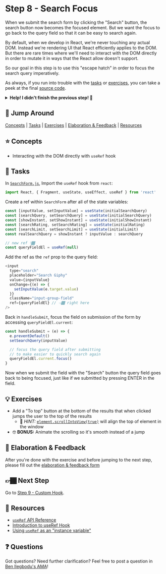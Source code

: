 # Step 8 - Search Focus

When we submit the search form by clicking the "Search" button, the search button now becomes the focused element. But we want the focus to go back to the query field so that it can be easy to search again.

By default, when we develop in React, we're never touching any actual DOM. Instead we're rendering UI that React efficiently applies to the DOM. But there are rare times where we'll need to interact with the DOM directly in order to mutate it in ways that the React allow doesn't support.

So our goal in this step is to use this "escape hatch" in order to focus the search query imperatively.

As always, if you run into trouble with the [tasks](#tasks) or [exercises](#exercises), you can take a peek at the final [source code](./).

<details>
  <summary><b>Help! I didn't finish the previous step! 🚨</b></summary>

If you didn't successfully complete the previous step, you can jump right in by copying the step.

Complete the [setup instructions](../../README.md#setup) if you have not yet followed them.

Re-run the setup script, but use the previous step as a starting point:

```sh
npm run setup -- src/07-prop-types
```

Restart the app:

```sh
npm start
```

After some initial compiling, a new browser window should open up at http://localhost:3000/, and you should be able to continue on with the tasks below.

</details>

## 🐇 Jump Around

[Concepts](#-concepts) | [Tasks](#-tasks) | [Exercises](#-exercises) | [Elaboration & Feedback](#-elaboration--feedback) | [Resources](#-resources)

## ⭐ Concepts

- Interacting with the DOM directly with `useRef` hook

## 📝 Tasks

In [`SearchForm.js`](./SearchForm.js), Import the `useRef` hook from `react`:

```js
import React, { Fragment, useState, useEffect, useRef } from 'react'
```

Create a ref within `SearchForm` after all of the state variables:

```js
const [inputValue, setInputValue] = useState(initialSearchQuery)
const [searchQuery, setSearchQuery] = useState(initialSearchQuery)
const [showInstant, setShowInstant] = useState(initialShowInstant)
const [searchRating, setSearchRating] = useState(initialRating)
const [searchLimit, setSearchLimit] = useState(initialLimit)
const realSearchQuery = showInstant ? inputValue : searchQuery

// new ref 👇🏾
const queryFieldEl = useRef(null)
```

Add the ref as the `ref` prop to the query field:

```js
<input
  type="search"
  placeholder="Search Giphy"
  value={inputValue}
  onChange={(e) => {
    setInputValue(e.target.value)
  }}
  className="input-group-field"
  ref={queryFieldEl} // 👈🏾 right here
/>
```

Back in `handleSubmit`, focus the field on submission of the form by accessing `queryFieldEl.current`:

```js
const handleSubmit = (e) => {
  e.preventDefault()
  setSearchQuery(inputValue)

  // focus the query field after submitting
  // to make easier to quickly search again
  queryFieldEl.current.focus()
}
```

Now when we submit the field with the "Search" button the query field goes back to being focused, just like if we submitted by pressing ENTER in the field.

## 💡 Exercises

- Add a "To top" button at the bottom of the results that when clicked jumps the user to the top of the results
  - 🔑 _HINT:_ [`element.scrollIntoView(true)`](https://developer.mozilla.org/en-US/docs/Web/API/Element/scrollIntoView) will align the top of element in the window
- 🤓 **BONUS:** Animate the scrolling so it's smooth instead of a jump

## 🧠 Elaboration & Feedback

After you're done with the exercise and before jumping to the next step, please fill out the [elaboration & feedback form](https://docs.google.com/forms/d/e/1FAIpQLScRocWvtbrl4XmT5_NRiE8bSK3CMZil-ZQByBAt8lpsurcRmw/viewform?usp=pp_url&entry.1671251225=React+FUNdamentals+Workshop&entry.1984987236=Step+8+-+Search+Focus)

## 👉🏾 Next Step

Go to [Step 9 - Custom Hook](../09-custom-hook/).

## 📕 Resources

- [`useRef` API Reference](https://reactjs.org/docs/hooks-reference.html#useref)
- [Introduction to useRef Hook](https://dev.to/dinhhuyams/introduction-to-useref-hook-3m7n)
- [Using `useRef` as an "instance variable"](https://reactjs.org/docs/hooks-faq.html#is-there-something-like-instance-variables)

## ❓ Questions

Got questions? Need further clarification? Feel free to post a question in [Ben Ilegbodu's AMA](http://www.benmvp.com/ama/)!
